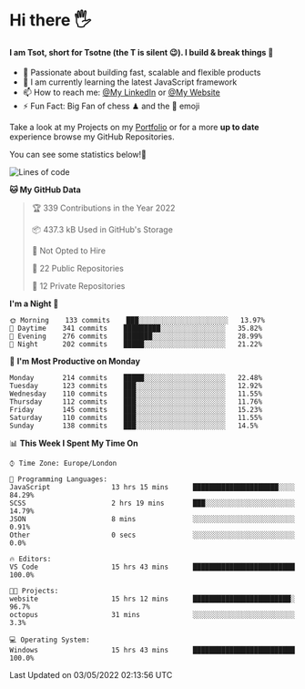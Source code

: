 # Hi there :raised_hand_with_fingers_splayed:
#### I am Tsot, short for Tsotne (the T is silent :wink:). I build & break things :space_invader:
- :telescope: Passionate about building fast, scalable and flexible products
- :seedling: I am currently learning the latest JavaScript framework 
- :mailbox: How to reach me: [@My LinkedIn](https://www.linkedin.com/in/tsotne-gvadzabia/) or [@My Website](https://tsotne.co.uk/contact)
- :zap: Fun Fact: Big Fan of chess ♟ and the 👾 emoji

Take a look at my Projects on my [Portfolio](https://tsotne.co.uk/) or for a more **up to date** experience browse my GitHub Repositories.

You can see some statistics below!:space_invader:
<!--START_SECTION:waka-->
![Lines of code](https://img.shields.io/badge/From%20Hello%20World%20I%27ve%20Written-2%20Million%20lines%20of%20code-blue)

**🐱 My GitHub Data** 

> 🏆 339 Contributions in the Year 2022
 > 
> 📦 437.3 kB Used in GitHub's Storage 
 > 
> 🚫 Not Opted to Hire
 > 
> 📜 22 Public Repositories 
 > 
> 🔑 12 Private Repositories  
 > 
**I'm a Night 🦉** 

```text
🌞 Morning    133 commits    ███░░░░░░░░░░░░░░░░░░░░░░   13.97% 
🌆 Daytime    341 commits    █████████░░░░░░░░░░░░░░░░   35.82% 
🌃 Evening    276 commits    ███████░░░░░░░░░░░░░░░░░░   28.99% 
🌙 Night      202 commits    █████░░░░░░░░░░░░░░░░░░░░   21.22%

```
📅 **I'm Most Productive on Monday** 

```text
Monday       214 commits    █████░░░░░░░░░░░░░░░░░░░░   22.48% 
Tuesday      123 commits    ███░░░░░░░░░░░░░░░░░░░░░░   12.92% 
Wednesday    110 commits    ███░░░░░░░░░░░░░░░░░░░░░░   11.55% 
Thursday     112 commits    ███░░░░░░░░░░░░░░░░░░░░░░   11.76% 
Friday       145 commits    ███░░░░░░░░░░░░░░░░░░░░░░   15.23% 
Saturday     110 commits    ███░░░░░░░░░░░░░░░░░░░░░░   11.55% 
Sunday       138 commits    ███░░░░░░░░░░░░░░░░░░░░░░   14.5%

```


📊 **This Week I Spent My Time On** 

```text
⌚︎ Time Zone: Europe/London

💬 Programming Languages: 
JavaScript               13 hrs 15 mins      █████████████████████░░░░   84.29% 
SCSS                     2 hrs 19 mins       ███░░░░░░░░░░░░░░░░░░░░░░   14.79% 
JSON                     8 mins              ░░░░░░░░░░░░░░░░░░░░░░░░░   0.91% 
Other                    0 secs              ░░░░░░░░░░░░░░░░░░░░░░░░░   0.0%

🔥 Editors: 
VS Code                  15 hrs 43 mins      █████████████████████████   100.0%

🐱‍💻 Projects: 
website                  15 hrs 12 mins      ████████████████████████░   96.7% 
octopus                  31 mins             ░░░░░░░░░░░░░░░░░░░░░░░░░   3.3%

💻 Operating System: 
Windows                  15 hrs 43 mins      █████████████████████████   100.0%

```


 Last Updated on 03/05/2022 02:13:56 UTC
<!--END_SECTION:waka-->
